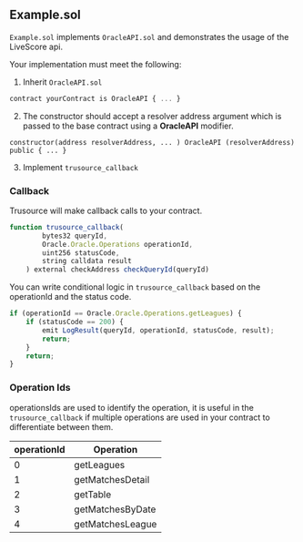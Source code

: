 ## Example.sol

`Example.sol` implements `OracleAPI.sol` and demonstrates the usage of the LiveScore api.

Your implementation must meet the following:

1. Inherit `OracleAPI.sol`

```javascript
contract yourContract is OracleAPI { ... }
```

2. The constructor should accept a resolver address argument which is passed to the base contract using a **OracleAPI** modifier.

`constructor(address resolverAddress, ... ) OracleAPI (resolverAddress) public { ... }`

3. Implement `trusource_callback`

### Callback

Trusource will make callback calls to your contract.

```javascript
function trusource_callback(
        bytes32 queryId,
        Oracle.Oracle.Operations operationId,
        uint256 statusCode,
        string calldata result
    ) external checkAddress checkQueryId(queryId)
```

You can write conditional logic in `trusource_callback` based on the operationId and the status code.

```javascript
if (operationId == Oracle.Oracle.Operations.getLeagues) {
	if (statusCode == 200) {
		emit LogResult(queryId, operationId, statusCode, result);
		return;
	}
	return;
}
```

### Operation Ids

operationsIds are used to identify the operation, it is useful in the `trusource_callback` if multiple operations are used in your contract to differentiate between them.

| operationId | Operation     |
| ----------- | ------------- |
| 0  | getLeagues |
| 1  | getMatchesDetail |
| 2  | getTable |
| 3  | getMatchesByDate |
| 4  | getMatchesLeague |
